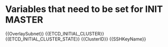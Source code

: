 # Variables that need to be set for INIT MASTER
{{OverlaySubnet}}
{{ETCD_INITIAL_CLUSTER}}
{{ETCD_INITIAL_CLUSTER_STATE}}
{{ClusterID}}
{{SSHKeyName}}
